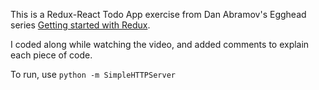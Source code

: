 This is a Redux-React Todo App exercise from Dan Abramov's Egghead series [Getting started with Redux][1].

I coded along while watching the video, and added comments to explain each piece of code.

To run, use `python -m SimpleHTTPServer`

[1]: https://egghead.io/lessons/react-redux-react-todo-list-example-adding-a-todo
